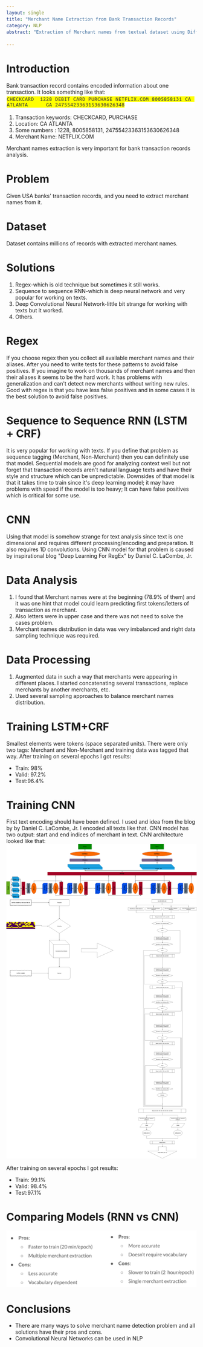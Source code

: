 ```yaml
---
layout: single
title: "Merchant Name Extraction from Bank Transaction Records"
category: NLP
abstract: "Extraction of Merchant names from textual dataset using Different Deep Learning Approaches"

---
```


# Introduction
Bank transaction record contains encoded information about one transaction. It looks something like that:
![png](/images/posts/merchant_name_extraction_from_bank_transaction_records/bank_transaction_sample.png)

1. Transaction keywords: CHECKCARD, PURCHASE
2. Location: CA ATLANTA
3. Some numbers : 1228, 8005858131, 24755423363153630626348
4. Merchant Name: NETFLIX.COM

Merchant names extraction is very important for bank transaction records analysis.

# Problem
Given USA banks' transaction records, and you need to extract merchant names from it.

# Dataset
Dataset contains millions of records with extracted merchant names.

# Solutions
1. Regex-which is old technique but sometimes it still works.
2. Sequence to sequence RNN-which is deep neural network and very popular for working on texts.
3. Deep Convolutional Neural Network-little bit strange for working with texts but it worked.
4. Others.

# Regex
If you choose regex then you collect all available merchant names and their aliases. After you need to write tests for these patterns to avoid false positives. If you imagine to work on thousands of merchant names and then their aliases it seems to be the hard work. It has problems with generalization and can't detect new merchants without writing new rules. Good with regex is that you have less false positives and in some cases it is the best solution to avoid false positives.

# Sequence to Sequence RNN (LSTM + CRF)
It is very popular for working with texts. If you define that problem as sequence tagging (Merchant, Non-Merchant) then you can definitely use that model. Sequential models are good for analyzing context well but not forget that transaction records aren't natural language texts and have their style and structure which can be unpredictable. Downsides of that model is that it takes time to train since it's deep learning model; it may have problems with speed if the model is too heavy; It can have false positives which is critical for some use.

# CNN
Using that model is somehow strange for text analysis since text is one dimensional and requires different processing/encoding and preparation. It also requires 1D convolutions. 
Using CNN model for that problem is caused by inspirational blog "Deep Learning For RegEx" by Daniel C. LaCombe, Jr.

# Data Analysis
1. I found that Merchant names were at the beginning (78.9% of them) and it was one hint that model could learn predicting first tokens/letters of transaction as merchant.
2. Also letters were in upper case and there was not need to solve the cases problem.
3. Merchant names distribution in data was very imbalanced and right data sampling technique was required.

# Data Processing
1. Augmented data in such a way that merchants were appearing in different places. I started concatenating several transactions, replace merchants by another merchants, etc.
2. Used several sampling approaches to balance merchant names distribution.

# Training LSTM+CRF
Smallest elements were tokens (space separated units). There were only two tags: Merchant and Non-Merchant and training data was tagged that way.
After training on several epochs I got results:
- Train: 98%
- Valid: 97.2%
- Test:96.4%

# Training CNN
First text encoding should have been defined. I used and idea from the blog by by Daniel C. LaCombe, Jr. I encoded all texts like that. CNN model has two output: start and end indices of merchant in text.
CNN architecture looked like that:
![png](/images/posts/merchant_name_extraction_from_bank_transaction_records/merchant_extraction_model_architecture_diagram.png)
![png](/images/posts/merchant_name_extraction_from_bank_transaction_records/merchant_extraction_model_architecture_diagram_2.png)

After training on several epochs I got results:
- Train: 99.1%
- Valid: 98.4%
- Test:97.1%

# Comparing Models (RNN vs CNN)
![png](/images/posts/merchant_name_extraction_from_bank_transaction_records/merchant_extraction_compare_rnn_and_cnn.png)

# Conclusions
- There are many ways to solve merchant name detection problem and all solutions have their pros and cons.
- Convolutional Neural Networks can be used in NLP